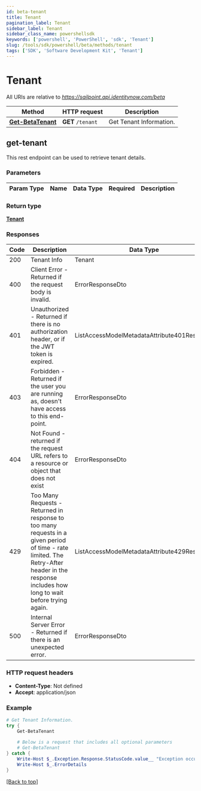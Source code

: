 ```yaml
---
id: beta-tenant
title: Tenant
pagination_label: Tenant
sidebar_label: Tenant
sidebar_class_name: powershellsdk
keywords: ['powershell', 'PowerShell', 'sdk', 'Tenant'] 
slug: /tools/sdk/powershell/beta/methods/tenant
tags: ['SDK', 'Software Development Kit', 'Tenant']
---
```



# Tenant

All URIs are relative to *https://sailpoint.api.identitynow.com/beta*

Method | HTTP request | Description
------------- | ------------- | -------------
[**Get-BetaTenant**](#get-tenant) | **GET** `/tenant` | Get Tenant Information.


## get-tenant

This rest endpoint can be used to retrieve tenant details.

### Parameters 
Param Type | Name | Data Type | Required  | Description
------------- | ------------- | ------------- | ------------- | ------------- 

### Return type

[**Tenant**](../models/tenant)

### Responses
Code | Description  | Data Type
------------- | ------------- | -------------
200 | Tenant Info | Tenant
400 | Client Error - Returned if the request body is invalid. | ErrorResponseDto
401 | Unauthorized - Returned if there is no authorization header, or if the JWT token is expired. | ListAccessModelMetadataAttribute401Response
403 | Forbidden - Returned if the user you are running as, doesn&#39;t have access to this end-point. | ErrorResponseDto
404 | Not Found - returned if the request URL refers to a resource or object that does not exist | ErrorResponseDto
429 | Too Many Requests - Returned in response to too many requests in a given period of time - rate limited. The Retry-After header in the response includes how long to wait before trying again. | ListAccessModelMetadataAttribute429Response
500 | Internal Server Error - Returned if there is an unexpected error. | ErrorResponseDto

### HTTP request headers

- **Content-Type**: Not defined
- **Accept**: application/json

### Example
```powershell
# Get Tenant Information.
try {
    Get-BetaTenant
    
    # Below is a request that includes all optional parameters
    # Get-BetaTenant  
} catch {
    Write-Host $_.Exception.Response.StatusCode.value__ "Exception occurred when calling Get-BetaTenant"
    Write-Host $_.ErrorDetails
}
```

[[Back to top]](#) 


